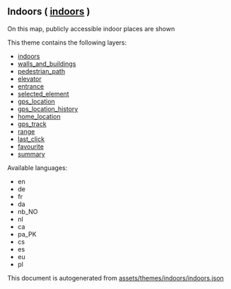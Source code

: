 [//]: # (WARNING: this file is automatically generated. Please find the sources at the bottom and edit those sources)

 Indoors ( [indoors](https://mapcomplete.org/indoors) ) 
--------------------------------------------------------



On this map, publicly accessible indoor places are shown

This theme contains the following layers:



  - [indoors](../Layers/indoors.md)
  - [walls_and_buildings](../Layers/walls_and_buildings.md)
  - [pedestrian_path](../Layers/pedestrian_path.md)
  - [elevator](../Layers/elevator.md)
  - [entrance](../Layers/entrance.md)
  - [selected_element](../Layers/selected_element.md)
  - [gps_location](../Layers/gps_location.md)
  - [gps_location_history](../Layers/gps_location_history.md)
  - [home_location](../Layers/home_location.md)
  - [gps_track](../Layers/gps_track.md)
  - [range](../Layers/range.md)
  - [last_click](../Layers/last_click.md)
  - [favourite](../Layers/favourite.md)
  - [summary](../Layers/summary.md)


Available languages:



  - en
  - de
  - fr
  - da
  - nb_NO
  - nl
  - ca
  - pa_PK
  - cs
  - es
  - eu
  - pl
 

This document is autogenerated from [assets/themes/indoors/indoors.json](https://github.com/pietervdvn/MapComplete/blob/develop/assets/themes/indoors/indoors.json)
